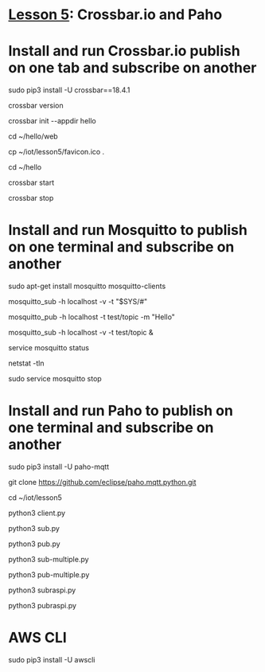 # <a href="https://goo.gl/shPybk">Lesson 5</a>: Crossbar.io and Paho

# Install and run Crossbar.io publish on one tab and subscribe on another

sudo pip3 install -U crossbar==18.4.1

crossbar version

crossbar init --appdir hello

cd ~/hello/web

cp ~/iot/lesson5/favicon.ico .

cd ~/hello

crossbar start

crossbar stop

# Install and run Mosquitto to publish on one terminal and subscribe on another

sudo apt-get install mosquitto mosquitto-clients

mosquitto_sub -h localhost -v -t "\$SYS/#"

mosquitto_pub -h localhost -t test/topic -m "Hello"

mosquitto_sub -h localhost -v -t test/topic &

service mosquitto status

netstat -tln

sudo service mosquitto stop

# Install and run Paho to publish on one terminal and subscribe on another

sudo pip3 install -U paho-mqtt

git clone https://github.com/eclipse/paho.mqtt.python.git

cd ~/iot/lesson5

python3 client.py

python3 sub.py

python3 pub.py

python3 sub-multiple.py

python3 pub-multiple.py

python3 subraspi.py

python3 pubraspi.py

# AWS CLI

sudo pip3 install -U awscli
